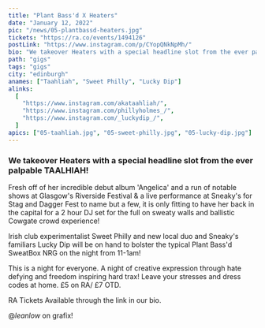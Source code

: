 ```yaml
---
title: "Plant Bass'd X Heaters"
date: "January 12, 2022"
pic: "/news/05-plantbassd-heaters.jpg"
tickets: "https://ra.co/events/1494126"
postLink: "https://www.instagram.com/p/CYopQNkNpMh/"
bio: "We takeover Heaters with a special headline slot from the ever palpable TAALHIAH!..."
path: "gigs"
tags: "gigs"
city: "edinburgh"
anames: ["Taahliah", "Sweet Philly", "Lucky Dip"]
alinks:
  [
    "https://www.instagram.com/akataahliah/",
    "https://www.instagram.com/phillyholmes_/",
    "https://www.instagram.com/_luckydip_/",
  ]
apics: ["05-taahliah.jpg", "05-sweet-philly.jpg", "05-lucky-dip.jpg"]
---
```


### We takeover Heaters with a special headline slot from the ever palpable TAALHIAH!

Fresh off of her incredible debut album 'Angelica' and a run of notable shows at Glasgow's Riverside Festival & a live performance at Sneaky's for Stag and Dagger Fest to name but a few, it is only fitting to have her back in the capital for a 2 hour DJ set for the full on sweaty walls and ballistic Cowgate crowd experience!

Irish club experimentalist Sweet Philly and new local duo and Sneaky's familiars Lucky Dip will be on hand to bolster the typical Plant Bass'd SweatBox NRG on the night from 11-1am!

This is a night for everyone. A night of creative expression through hate defying and freedom inspiring hard trax! Leave your stresses and dress codes at home.
£5 on RA/ £7 OTD.

RA Tickets Available through the link in our bio.

@_leanlow_ on grafix!
